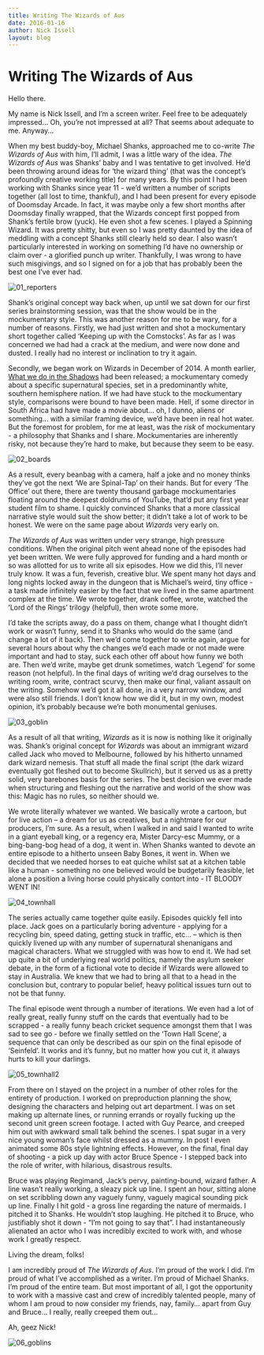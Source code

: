 ```yaml
---
title: Writing The Wizards of Aus
date: 2016-01-16
author: Nick Issell
layout: blog
---
```

# Writing The Wizards of Aus

Hello there.

My name is Nick Issell, and I’m a screen writer. Feel free to be adequately impressed… Oh, you’re not impressed at all? That seems about adequate to me. Anyway…

When my best buddy-boy, Michael Shanks, approached me to co-write *The Wizards of Aus* with him, I’ll admit, I was a little wary of the idea. *The Wizards of Aus* was Shanks’ baby and I was tentative to get involved. He’d been throwing around ideas for ‘the wizard thing’ (that was the concept’s profoundly creative working title) for many years. By this point I had been working with Shanks since year 11 - we’d written a number of scripts together (all lost to time, thankful), and I had been present for every episode of Doomsday Arcade. In fact, it was maybe only a few short months after Doomsday finally wrapped, that the Wizards concept first popped from Shank’s fertile brow (yuck). He even shot a few scenes. I played a Spinning Wizard. It was pretty shitty, but even so I was pretty daunted by the idea of meddling with a concept Shanks still clearly held so dear. I also wasn’t particularly interested in working on something I’d have no ownership or claim over - a glorified punch up writer. Thankfully, I was wrong to have such misgivings, and so I signed on for a job that has probably been the best one I’ve ever had.

![01_reporters](/static/blog/01-01_reporters.jpg)

Shank’s original concept way back when, up until we sat down for our first series brainstorming session, was that the show would be in the mockumentary style. This was another reason for me to be wary, for a number of reasons. Firstly, we had just written and shot a mockumentary short together called ‘Keeping up with the Comstocks’. As far as I was concerned we had had a crack at the medium, and were now done and dusted. I really had no interest or inclination to try it again.

Secondly, we began work on Wizards in December of 2014. A month earlier, [What we do in the Shadows](http://www.imdb.com/title/tt3416742/) had been released; a mockumentary comedy about a specific supernatural species, set in a predominantly white, southern hemisphere nation. If we had have stuck to the mockumentary style, comparisons were bound to have been made. Hell, if some director in South Africa had have made a movie about… oh, I dunno, aliens or something… with a similar framing device, we’d have been in real hot water. But the foremost for problem, for me at least, was the *risk* of mockumentary - a philosophy that Shanks and I share. Mockumentaries are inherently risky, not because they’re hard to make, but because they seem to be easy.

![02_boards](/static/blog/01-02_boards.jpg)

As a result, every beanbag with a camera, half a joke and no money thinks they’ve got the next ‘We are Spinal-Tap’ on their hands. But for every ‘The Office’ out there, there are twenty thousand garbage mockumentaries floating around the deepest doldrums of YouTube, that’d put any first year student film to shame. I quickly convinced Shanks that a more classical narrative style would suit the show better; it didn’t take a lot of work to be honest. We were on the same page about *Wizards* very early on.

*The Wizards of Aus* was written under very strange, high pressure conditions. When the original pitch went ahead none of the episodes had yet been written. We were fully approved for funding and a hard month or so was allotted for us to write all six episodes. How we did this, I’ll never truly know. It was a fun, feverish, creative blur. We spent many hot days and long nights locked away in the dungeon that is Michael’s weird, tiny office - a task made infinitely easier by the fact that we lived in the same apartment complex at the time. We wrote together, drank coffee, wrote, watched the ‘Lord of the Rings’ trilogy (helpful), then wrote some more.

I’d take the scripts away, do a pass on them, change what I thought didn’t work or wasn’t funny, send it to Shanks who would do the same (and change a lot of it back). Then we’d come together to write again, argue for several hours about why the changes we’d each made or not made were important and had to stay, suck each other off about how funny we both are. Then we’d write, maybe get drunk sometimes, watch ‘Legend’ for some reason (not helpful). In the final days of writing we’d drag ourselves to the writing room, write, contract scurvy, then make our final, valiant assault on the writing. Somehow we’d got it all done, in a very narrow window, and were also still friends. I don’t know how we did it, but in my own, modest opinion, it’s probably because we’re both monumental geniuses.

![03_goblin](/static/blog/01-03_goblin.jpg)

As a result of all that writing, *Wizards* as it is now is nothing like it originally was. Shank’s original concept for *Wizards* was about an immigrant wizard called Jack who moved to Melbourne, followed by his hitherto unnamed dark wizard nemesis. That stuff all made the final script (the dark wizard eventually got fleshed out to become Skullrich), but it served us as a pretty solid, very barebones basis for the series. The best decision we ever made when structuring and fleshing out the narrative and world of the show was this: Magic has no rules, so neither should we.

We wrote literally whatever we wanted. We basically wrote a cartoon, but for live action – a dream for us as creatives, but a nightmare for our producers, I’m sure. As a result, when I walked in and said I wanted to write in a giant eyeball king, or a regency era, Mister Darcy-esc Mummy, or a bing-bang-bog head of a dog, it went in. When Shanks wanted to devote an entire episode to a hitherto unseen Baby Bones, it went in. When we decided that we needed horses to eat quiche whilst sat at a kitchen table like a human - something no one believed would be budgetarily feasible, let alone a position a living horse could physically contort into - IT BLOODY WENT IN!

![04_townhall](/static/blog/01-04_townhall.jpg)

The series actually came together quite easily. Episodes quickly fell into place. Jack goes on a particularly boring adventure - applying for a recycling bin, speed dating, getting stuck in traffic, etc… – which is then quickly livened up with any number of supernatural shenanigans and magical characters. What we struggled with was how to end it. We had set up quite a bit of underlying real world politics, namely the asylum seeker debate, in the form of a fictional vote to decide if Wizards were allowed to stay in Australia. We knew that we had to bring all that to a head in the conclusion but, contrary to popular belief, heavy political issues turn out to not be that funny.

The final episode went through a number of iterations. We even had a lot of really great, really funny stuff on the cards that eventually had to be scrapped - a really funny beach cricket sequence amongst them that I was sad to see go - before we finally settled on the ‘Town Hall Scene’, a sequence that can only be described as our spin on the final episode of ‘Seinfeld’. It works and it’s funny, but no matter how you cut it, it always hurts to kill your darlings.

![05_townhall2](/static/blog/01-05_townhall2.jpg)

From there on I stayed on the project in a number of other roles for the entirety of production. I worked on preproduction planning the show, designing the characters and helping out art department. I was on set making up alternate lines, or running errands or royally fucking up the second unit green screen footage. I acted with Guy Pearce, and creeped him out with awkward small talk behind the scenes. I spat sugar in a very nice young woman’s face whilst dressed as a mummy. In post I even animated some 80s style lightning effects. However, on the final, final day of shooting - a pick up day with actor Bruce Spence - I stepped back into the role of writer, with hilarious, disastrous results.

Bruce was playing Regimand, Jack’s pervy, painting-bound, wizard father. A line wasn’t really working, a sleazy pick up line. I spent an hour, sitting alone on set scribbling down any vaguely funny, vaguely magical sounding pick up line. Finally I hit gold - a gross line regarding the nature of mermaids. I pitched it to Shanks. He wouldn’t stop laughing. He pitched it to Bruce, who justifiably shot it down - “I’m not going to say that”. I had instantaneously alienated an actor who I was incredibly excited to work with, and whose work I greatly respect.

Living the dream, folks!

I am incredibly proud of *The* *Wizards of Aus*. I’m proud of the work I did. I’m proud of what I’ve accomplished as a writer. I’m proud of Michael Shanks. I’m proud of the entire team. But most important of all, I got the opportunity to work with a massive cast and crew of incredibly talented people, many of whom I am proud to now consider my friends, nay, family… apart from Guy and Bruce… I really, really creeped them out…

Ah, geez Nick!

![06_goblins](/static/blog/01-06_goblins.jpg)